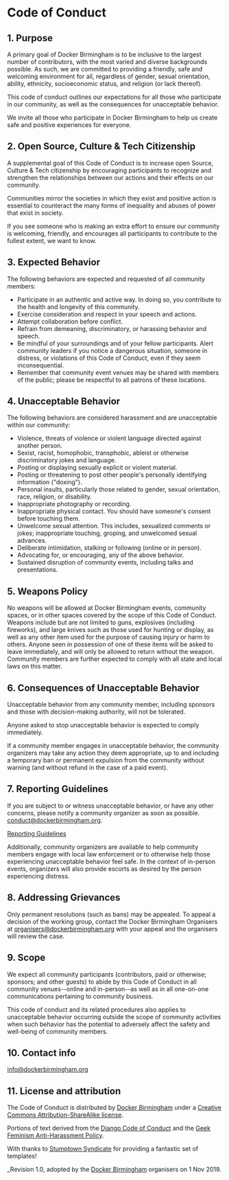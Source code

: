 # Code of Conduct

## 1. Purpose

A primary goal of Docker Birmingham is to be inclusive to the largest number of contributors, with the most varied and 
diverse backgrounds possible. As such, we are committed to providing a friendly, safe and welcoming environment for 
all, regardless of gender, sexual orientation, ability, ethnicity, socioeconomic status, and religion (or lack thereof).

This code of conduct outlines our expectations for all those who participate in our community, as well as the 
consequences for unacceptable behavior.

We invite all those who participate in Docker Birmingham to help us create safe and positive experiences for everyone.

## 2. Open Source, Culture & Tech Citizenship

A supplemental goal of this Code of Conduct is to increase open Source, Culture & Tech citizenship by encouraging 
participants to recognize and strengthen the relationships between our actions and their effects on our community.

Communities mirror the societies in which they exist and positive action is essential to counteract the many forms of 
inequality and abuses of power that exist in society.

If you see someone who is making an extra effort to ensure our community is welcoming, friendly, and encourages all 
participants to contribute to the fullest extent, we want to know.

## 3. Expected Behavior

The following behaviors are expected and requested of all community members:

  * Participate in an authentic and active way. In doing so, you contribute to the health and longevity of this 
  community.
  * Exercise consideration and respect in your speech and actions.
  * Attempt collaboration before conflict.
  * Refrain from demeaning, discriminatory, or harassing behavior and speech.
  * Be mindful of your surroundings and of your fellow participants. Alert community leaders if you notice a dangerous 
  situation, someone in distress, or violations of this Code of Conduct, even if they seem inconsequential.
  * Remember that community event venues may be shared with members of the public; please be respectful to all patrons 
  of these locations.

## 4. Unacceptable Behavior

The following behaviors are considered harassment and are unacceptable within our community:

  * Violence, threats of violence or violent language directed against another person.
  * Sexist, racist, homophobic, transphobic, ableist or otherwise discriminatory jokes and language.
  * Posting or displaying sexually explicit or violent material.
  * Posting or threatening to post other people's personally identifying information ("doxing").
  * Personal insults, particularly those related to gender, sexual orientation, race, religion, or disability.
  * Inappropriate photography or recording.
  * Inappropriate physical contact. You should have someone's consent before touching them.
  * Unwelcome sexual attention. This includes, sexualized comments or jokes; inappropriate touching, groping, and 
  unwelcomed sexual advances.
  * Deliberate intimidation, stalking or following (online or in person).
  * Advocating for, or encouraging, any of the above behavior.
  * Sustained disruption of community events, including talks and presentations.

## 5. Weapons Policy

No weapons will be allowed at Docker Birmingham events, community spaces, or in other spaces covered by the scope 
of this Code of Conduct. Weapons include but are not limited to guns, explosives (including fireworks), and large 
knives such as those used for hunting or display, as well as any other item used for the purpose of causing injury or 
harm to others. Anyone seen in possession of one of these items will be asked to leave immediately, and will only be 
allowed to return without the weapon. Community members are further expected to comply with all state and local laws 
on this matter.

## 6. Consequences of Unacceptable Behavior

Unacceptable behavior from any community member, including sponsors and those with decision-making authority, will not 
be tolerated.

Anyone asked to stop unacceptable behavior is expected to comply immediately.

If a community member engages in unacceptable behavior, the community organizers may take any action they deem 
appropriate, up to and including a temporary ban or permanent expulsion from the community without warning (and 
without refund in the case of a paid event).

## 7. Reporting Guidelines

If you are subject to or witness unacceptable behavior, or have any other concerns, please notify a community 
organizer as soon as possible. [conduct@dockerbirmingham.org](mailto:conduct@dockerbirminggham.org).

[Reporting Guidelines](/reporting_guidelines.md)

Additionally, community organizers are available to help community members engage with local law enforcement or to 
otherwise help those experiencing unacceptable behavior feel safe. In the context of in-person events, organizers 
will also provide escorts as desired by the person experiencing distress.

## 8. Addressing Grievances

Only permanent resolutions (such as bans) may be appealed. To appeal a decision of the working group, contact the 
Docker Birmingham Organisers at [organisers@dockerbirmingham.org](mailto:organisers@dockerbirmingham.org) with your appeal and the organisers will review 
the case.

## 9. Scope

We expect all community participants (contributors, paid or otherwise; sponsors; and other guests) to abide by this 
Code of Conduct in all community venues--online and in-person--as well as in all one-on-one communications pertaining 
to community business.

This code of conduct and its related procedures also applies to unacceptable behavior occurring outside the scope of 
community activities when such behavior has the potential to adversely affect the safety and well-being of community 
members.

## 10. Contact info

[info@dockerbirmingham.org](mailto:info@dockerbirminggham.org)

## 11. License and attribution

The Code of Conduct is distributed by [Docker Birmingham](https://dockerbirmingham.org) under 
a [Creative Commons Attribution-ShareAlike license](http://creativecommons.org/licenses/by-sa/3.0/). 

Portions of text derived from the [Django Code of Conduct](https://www.djangoproject.com/conduct/) and 
the [Geek Feminism Anti-Harassment Policy](http://geekfeminism.wikia.com/wiki/Conference_anti-harassment/Policy).

With thanks to [Stumptown Syndicate](http://stumptownsyndicate.org/) for providing a fantastic set of templates!

_Revision 1.0, adopted by the [Docker Birmingham]() organisers on 1 Nov 2019.
